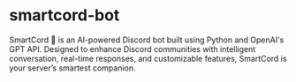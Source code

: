 # smartcord-bot
SmartCord 🤖 is an AI-powered Discord bot built using Python and OpenAI's GPT API. Designed to enhance Discord communities with intelligent conversation, real-time responses, and customizable features, SmartCord is your server’s smartest companion.

